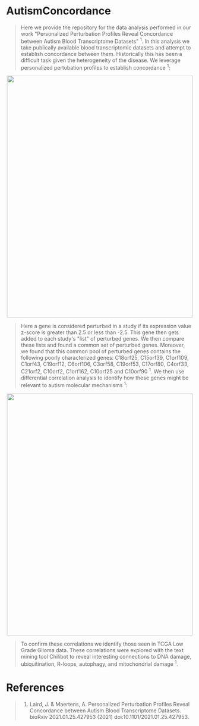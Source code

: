 # AutismConcordance

> Here we provide the repository for the data analysis performed in our work "Personalized Perturbation Profiles Reveal Concordance between Autism Blood Transcriptome Datasets" <sup>1</sup>. In this analysis we take publically available blood transcriptomic datasets and attempt to establish concordance between them. Historically this has been a difficult task given the heterogeneity of the disease. We leverage personalized pertubation profiles to establish concordance <sup>1</sup>:
<p align="center">
    <img src="https://user-images.githubusercontent.com/59677194/117555115-6edca100-b02a-11eb-8d3a-bc8c413863e4.png" width="500" height="650" />
</p>

> Here a gene is considered perturbed in a study if its expression value z-score is greater than 2.5 or less than -2.5. This gene then gets added to each study's "list" of perturbed genes. We then compare these lists and found a common set of perturbed genes. Moreover, we found that this common pool of perturbed genes contains the following poorly characterized genes: C18orf25, C15orf39, C1orf109, C1orf43, C19orf12, C6orf106, C3orf58, C19orf53, C17orf80, C4orf33, C21orf2, C10orf2, C1orf162, C10orf25 and C10orf90 <sup>1</sup>. We then use differential correlation analysis to identify how these genes might be relevant to autism molecular mechanisms <sup>1</sup>:
<p align="center">
    <img src="https://user-images.githubusercontent.com/59677194/117555112-64baa280-b02a-11eb-9a23-ed1c74af4baa.png" width="500" height="650" />   
</p>

> To confirm these correlations we identify those seen in TCGA Low Grade Glioma data. These correlations were explored with the text mining tool Chilibot to reveal interesting connections to DNA damage, ubiquitination, R-loops, autophagy, and mitochondrial damage <sup>1</sup>. 


# References

> 1. Laird, J. & Maertens, A. Personalized Perturbation Profiles Reveal Concordance between Autism Blood Transcriptome Datasets. bioRxiv 2021.01.25.427953 (2021) doi:10.1101/2021.01.25.427953.
